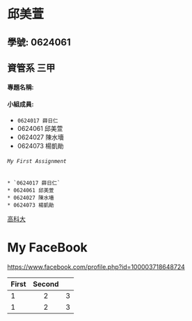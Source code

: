 # 邱美萱

## 學號: 0624061

## 資管系 三甲

#### 專題名稱: 

#### 小組成員:


* `0624017 薛日仁`
* 0624061 邱美萱
* 0624027 陳水墻
* 0624073 楊凱勛

###### `My First Assignment`

```
* `0624017 薛日仁`
* 0624061 邱美萱
* 0624027 陳水墻
* 0624073 楊凱勛
```

[高科大](https://www.nkust.edu.tw/)

# My FaceBook
<https://www.facebook.com/profile.php?id=100003718648724>

|First|Second||
|:----|:----:|----:|
|1 |2 |3 |
|1 |2 |3 |
